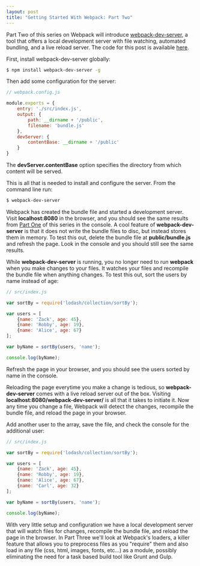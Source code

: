 ```yaml
---
layout: post
title: "Getting Started With Webpack: Part Two"
---
```


Part Two of this series on Webpack will introduce [webpack-dev-server](http://webpack.github.io/docs/webpack-dev-server.html), a tool that offers a local development server with file watching, automated bundling, and a live reload server. The code for this post is available [here](https://github.com/jarstingstall/getting-started-with-webpack/tree/part-two).

First, install webpack-dev-server globally:

```bash
$ npm install webpack-dev-server -g
```

Then add some configuration for the server:

```js
// webpack.config.js

module.exports = {
    entry: './src/index.js',
    output: {
        path: __dirname + '/public',        
        filename: 'bundle.js'
    },
    devServer: {
    	contentBase: __dirname + '/public'
    }
}
```

The **devServer.contentBase** option specifies the directory from which content will be served.

This is all that is needed to install and configure the server. From the command line run:

```bash
$ webpack-dev-server
```

Webpack has created the bundle file and started a development server. Visit **localhost:8080** in the browser, and you should see the same results from [Part One](http://jarstingstall.github.io/getting-started-with-webpack-part-one/) of this series in the console. A cool feature of **webpack-dev-server** is that it does not write the bundle files to disc, but instead stores them in memory. To test this out, delete the bundle file at **public/bundle.js** and refresh the page. Look in the console and you should still see the same results.

While **webpack-dev-server** is running, you no longer need to run **webpack** when you make changes to your files. It watches your files and recompile the bundle file when anything changes. To test this out, sort the users by name instead of age:

```js
// src/index.js

var sortBy = require('lodash/collection/sortBy');

var users = [
    {name: 'Zack', age: 45},
    {name: 'Robby', age: 19},
    {name: 'Alice', age: 67}
];

var byName = sortBy(users, 'name');

console.log(byName);
```

Refresh the page in your browser, and you should see the users sorted by name in the console. 

Reloading the page everytime you make a change is tedious, so **webpack-dev-server** comes with a live reload server out of the box. Visiting **localhost:8080/webpack-dev-server/** is all that it takes to initiate it. Now any time you change a file, Webpack will detect the changes, recompile the bundle file, and reload the page in your browser.

Add another user to the array, save the file, and check the console for the additional user:

```js
// src/index.js

var sortBy = require('lodash/collection/sortBy');

var users = [
    {name: 'Zack', age: 45},
    {name: 'Robby', age: 19},
    {name: 'Alice', age: 67},
    {name: 'Carl', age: 32}
];

var byName = sortBy(users, 'name');

console.log(byName);
```

With very little setup and configuration we have a local development server that will watch files for changes, recompile the bundle file, and reload the page in the browser. In Part Three we'll look at Webpack's loaders, a killer feature that allows you to preprocess files as you "require" them and also load in any file (css, html, images, fonts, etc...) as a module, possibly eliminating the need for a task based build tool like Grunt and Gulp.

